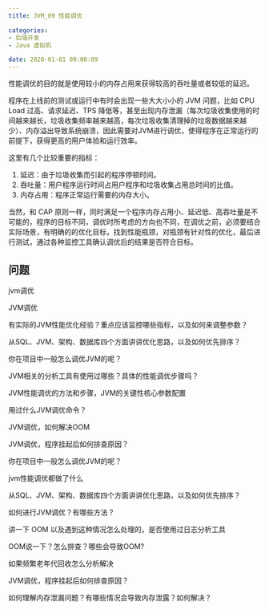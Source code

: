```yaml
---
title: JVM_09 性能调优

categories:
- 后端开发
- Java 虚拟机

date: 2020-01-01 00:00:09
---
```

性能调优的目的就是使用较小的内存占用来获得较高的吞吐量或者较低的延迟。

程序在上线前的测试或运行中有时会出现一些大大小小的 JVM 问题，比如 CPU Load 过高、请求延迟、TPS 降低等，甚至出现内存泄漏（每次垃圾收集使用的时间越来越长，垃圾收集频率越来越高，每次垃圾收集清理掉的垃圾数据越来越少）、内存溢出导致系统崩溃，因此需要对JVM进行调优，使得程序在正常运行的前提下，获得更高的用户体验和运行效率。

这里有几个比较重要的指标：
1. 延迟：由于垃圾收集而引起的程序停顿时间。
1. 吞吐量：用户程序运行时间占用户程序和垃圾收集占用总时间的比值。
1. 内存占用：程序正常运行需要的内存大小。

当然，和 CAP 原则一样，同时满足一个程序内存占用小、延迟低、高吞吐量是不可能的，程序的目标不同，调优时所考虑的方向也不同，在调优之前，必须要结合实际场景，有明确的的优化目标，找到性能瓶颈，对瓶颈有针对性的优化，最后进行测试，通过各种监控工具确认调优后的结果是否符合目标。

## 问题
jvm调优

JVM调优

有实际的JVM性能优化经验？重点应该监控哪些指标，以及如何来调整参数？

从SQL、JVM、架构、数据库四个方面讲讲优化思路，以及如何优先排序？

你在项目中一般怎么调优JVM的呢？

JVM相关的分析工具有使用过哪些？具体的性能调优步骤吗？

JVM性能调优的方法和步骤，JVM的关键性核心参数配置

用过什么JVM调优命令？

JVM调优，如何解决OOM

JVM调优，程序挂起后如何排查原因？

你在项目中一般怎么调优JVM的呢？

jvm性能调优都做了什么

从SQL、JVM、架构、数据库四个方面讲讲优化思路，以及如何优先排序？

如何进行JVM调优？有哪些方法？

讲一下 OOM 以及遇到这种情况怎么处理的，是否使用过日志分析工具

OOM说一下？怎么排查？哪些会导致OOM?

如果频繁老年代回收怎么分析解决

JVM调优，程序挂起后如何排查原因？

如何理解内存泄漏问题？有哪些情况会导致内存泄露？如何解决？